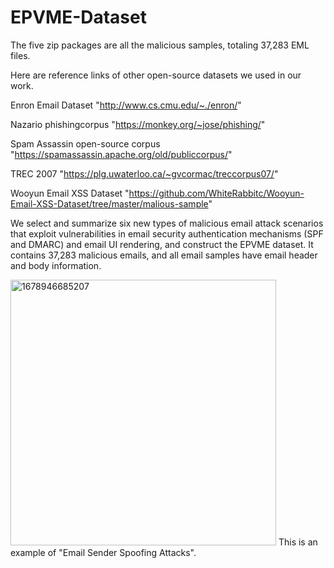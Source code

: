 # EPVME-Dataset
The five zip packages are all the malicious samples, totaling 37,283 EML files.

Here are reference links of other open-source datasets we used in our work.

Enron Email Dataset "http://www.cs.cmu.edu/~./enron/"

Nazario phishingcorpus "https://monkey.org/~jose/phishing/"

Spam Assassin open-source corpus "https://spamassassin.apache.org/old/publiccorpus/"

TREC 2007 "https://plg.uwaterloo.ca/~gvcormac/treccorpus07/"

Wooyun Email XSS Dataset "https://github.com/WhiteRabbitc/Wooyun-Email-XSS-Dataset/tree/master/malious-sample"

We select and summarize six new types of malicious email attack scenarios that exploit vulnerabilities in email security authentication mechanisms (SPF and DMARC) and email UI rendering, and construct the EPVME dataset. It contains 37,283 malicious emails, and all email samples have email header and body information.

<img width="425" alt="1678946685207" src="https://user-images.githubusercontent.com/32115816/225529266-a3a85842-22f0-4b03-8c11-bbb5e9b2680a.png">
This is an example of "Email Sender Spoofing Attacks".
